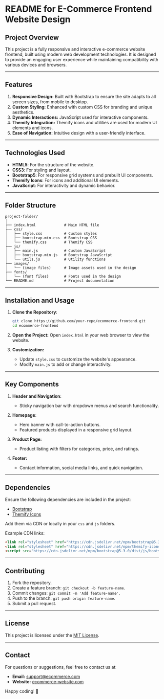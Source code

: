 # README for E-Commerce Frontend Website Design

## Project Overview

This project is a fully responsive and interactive e-commerce website frontend, built using modern web development technologies. It is designed to provide an engaging user experience while maintaining compatibility with various devices and browsers.

---

## Features

1. **Responsive Design:** Built with Bootstrap to ensure the site adapts to all screen sizes, from mobile to desktop.
2. **Custom Styling:** Enhanced with custom CSS for branding and unique aesthetics.
3. **Dynamic Interactions:** JavaScript used for interactive components.
4. **Themify Integration:** Themify icons and utilities are used for modern UI elements and icons.
5. **Ease of Navigation:** Intuitive design with a user-friendly interface.

---

## Technologies Used

- **HTML5**: For the structure of the website.
- **CSS3**: For styling and layout.
- **Bootstrap5**: For responsive grid systems and prebuilt UI components.
- **Themify Icons**: For icons and additional UI elements.
- **JavaScript**: For interactivity and dynamic behavior.

---

## Folder Structure

```plaintext
project-folder/
│
├── index.html             # Main HTML file
├── css/
│   ├── style.css          # Custom styles
│   ├── bootstrap.min.css  # Bootstrap CSS
│   └── themify.css        # Themify CSS
├── js/
│   ├── main.js            # Custom JavaScript
│   ├── bootstrap.min.js   # Bootstrap JavaScript
│   └── utils.js           # Utility functions
├── images/
│   └── (image files)      # Image assets used in the design
├── fonts/
│   └── (font files)       # Fonts used in the design
└── README.md              # Project documentation
```

---

## Installation and Usage

1. **Clone the Repository:**
   ```bash
   git clone https://github.com/your-repo/ecommerce-frontend.git
   cd ecommerce-frontend
   ```

2. **Open the Project:**
   Open `index.html` in your web browser to view the website.

3. **Customization:**
   - Update `style.css` to customize the website's appearance.
   - Modify `main.js` to add or change interactivity.

---

## Key Components

1. **Header and Navigation:**
   - Sticky navigation bar with dropdown menus and search functionality.

2. **Homepage:**
   - Hero banner with call-to-action buttons.
   - Featured products displayed in a responsive grid layout.

3. **Product Page:**
   - Product listing with filters for categories, price, and ratings.

4. **Footer:**
   - Contact information, social media links, and quick navigation.

---

## Dependencies

Ensure the following dependencies are included in the project:
- [Bootstrap](https://getbootstrap.com)
- [Themify Icons](https://themify.me/themify-icons)

Add them via CDN or locally in your `css` and `js` folders.

Example CDN links:
```html
<link rel="stylesheet" href="https://cdn.jsdelivr.net/npm/bootstrap@5.3.0/dist/css/bootstrap.min.css">
<link rel="stylesheet" href="https://cdn.jsdelivr.net/npm/themify-icons@0.1.2/css/themify-icons.min.css">
<script src="https://cdn.jsdelivr.net/npm/bootstrap@5.3.0/dist/js/bootstrap.bundle.min.js"></script>
```

---

## Contributing

1. Fork the repository.
2. Create a feature branch: `git checkout -b feature-name`.
3. Commit changes: `git commit -m 'Add feature-name'`.
4. Push to the branch: `git push origin feature-name`.
5. Submit a pull request.

---

## License

This project is licensed under the [MIT License](LICENSE).

---

## Contact

For questions or suggestions, feel free to contact us at:
- **Email:** support@ecommerce.com
- **Website:** [ecommerce-website.com](https://ecommerce-website.com)

Happy coding! 🎉
